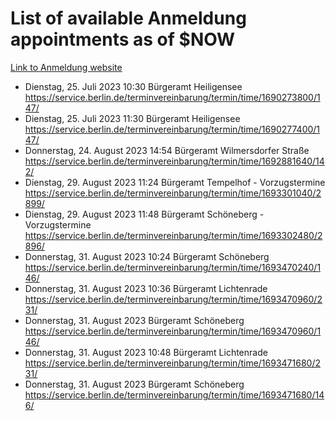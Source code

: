 # List of available Anmeldung appointments as of $NOW
[Link to Anmeldung website](https://service.berlin.de/terminvereinbarung/termin/tag.php?termin=1&anliegen[]=120686&dienstleisterlist=122210,122217,327316,122219,327312,122227,327314,122231,327346,122243,327348,122254,122252,329742,122260,329745,122262,329748,122271,327278,122273,327274,122277,327276,330436,122280,327294,122282,327290,122284,327292,122291,327270,122285,327266,122286,327264,122296,327268,150230,329760,122297,327286,122294,327284,122312,329763,122314,329775,122304,327330,122311,327334,122309,327332,317869,122281,327352,122279,329772,122283,122276,327324,122274,327326,122267,329766,122246,327318,122251,327320,122257,327322,122208,327298,122226,327300&herkunft=http%3A%2F%2Fservice.berlin.de%2Fdienstleistung%2F120686%2F)
- Dienstag, 25. Juli 2023 10:30 Bürgeramt Heiligensee https://service.berlin.de/terminvereinbarung/termin/time/1690273800/147/
- Dienstag, 25. Juli 2023 11:30 Bürgeramt Heiligensee https://service.berlin.de/terminvereinbarung/termin/time/1690277400/147/
- Donnerstag, 24. August 2023 14:54 Bürgeramt Wilmersdorfer Straße https://service.berlin.de/terminvereinbarung/termin/time/1692881640/142/
- Dienstag, 29. August 2023 11:24 Bürgeramt Tempelhof - Vorzugstermine https://service.berlin.de/terminvereinbarung/termin/time/1693301040/2899/
- Dienstag, 29. August 2023 11:48 Bürgeramt Schöneberg - Vorzugstermine https://service.berlin.de/terminvereinbarung/termin/time/1693302480/2896/
- Donnerstag, 31. August 2023 10:24 Bürgeramt Schöneberg https://service.berlin.de/terminvereinbarung/termin/time/1693470240/146/
- Donnerstag, 31. August 2023 10:36 Bürgeramt Lichtenrade https://service.berlin.de/terminvereinbarung/termin/time/1693470960/231/
- Donnerstag, 31. August 2023  Bürgeramt Schöneberg https://service.berlin.de/terminvereinbarung/termin/time/1693470960/146/
- Donnerstag, 31. August 2023 10:48 Bürgeramt Lichtenrade https://service.berlin.de/terminvereinbarung/termin/time/1693471680/231/
- Donnerstag, 31. August 2023  Bürgeramt Schöneberg https://service.berlin.de/terminvereinbarung/termin/time/1693471680/146/
